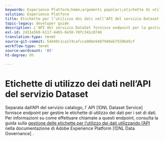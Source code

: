 ```yaml
---
keywords: Experience Platform;home;argomenti popolari;etichette di utilizzo dei dati;servizio catalogo
solution: Experience Platform
title: Etichette per l’utilizzo dei dati nell’API del servizio Dataset
topic-legacy: developer guide
description: L’API del servizio DataSet fornisce endpoint per la gestione delle etichette di utilizzo dei dati per i set di dati.
exl-id: 2451e5b0-b117-4465-8e58-70fc341c0748
translation-type: tm+mt
source-git-commit: 5d449c1ca174cafcca988e9487940eb7550bd5cf
workflow-type: tm+mt
source-wordcount: '85'
ht-degree: 0%

---
```


# Etichette di utilizzo dei dati nell’API del servizio Dataset

Separata dall’API del servizio catalogo, l’ API [!DNL Dataset Service] fornisce endpoint per gestire le etichette di utilizzo dei dati per i set di dati. Per informazioni su come effettuare chiamate a questi endpoint, consulta la guida sulla [gestione delle etichette per l’utilizzo dei dati utilizzando l’API](../../data-governance/labels/dataset-api.md) nella documentazione di Adobe Experience Platform [!DNL Data Governance] .

